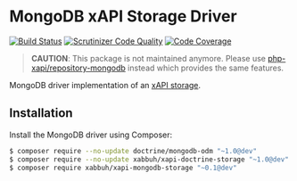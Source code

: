 MongoDB xAPI Storage Driver
===========================

[![Build Status](https://travis-ci.org/php-xapi/xapi-mongodb-storage.svg?branch=master)](https://travis-ci.org/php-xapi/xapi-mongodb-storage)
[![Scrutinizer Code Quality](https://scrutinizer-ci.com/g/php-xapi/xapi-mongodb-storage/badges/quality-score.png?b=master)](https://scrutinizer-ci.com/g/php-xapi/xapi-mongodb-storage/?branch=master)
[![Code Coverage](https://scrutinizer-ci.com/g/php-xapi/xapi-mongodb-storage/badges/coverage.png?b=master)](https://scrutinizer-ci.com/g/php-xapi/xapi-mongodb-storage/?branch=master)

> **CAUTION**: This package is not maintained anymore. Please use [php-xapi/repository-mongodb](https://github.com/php-xapi/repository-mongodb) instead which provides the same features.

MongoDB driver implementation of an [xAPI storage](https://github.com/php-xapi/xapi-storage-api/).

Installation
------------

Install the MongoDB driver using Composer:

```bash
$ composer require --no-update doctrine/mongodb-odm "~1.0@dev"
$ composer require --no-update xabbuh/xapi-doctrine-storage "~1.0@dev"
$ composer require xabbuh/xapi-mongodb-storage "~0.1@dev"
```

